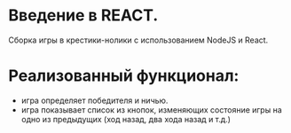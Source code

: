 # Введение в REACT.
Сборка игры в крестики-нолики с использованием NodeJS и React.

# Реализованный функционал:
- игра определяет победителя и ничью.
- игра показывает список из кнопок, изменяющих состояние игры на одно из предыдущих (ход назад, два хода назад и т.д.)